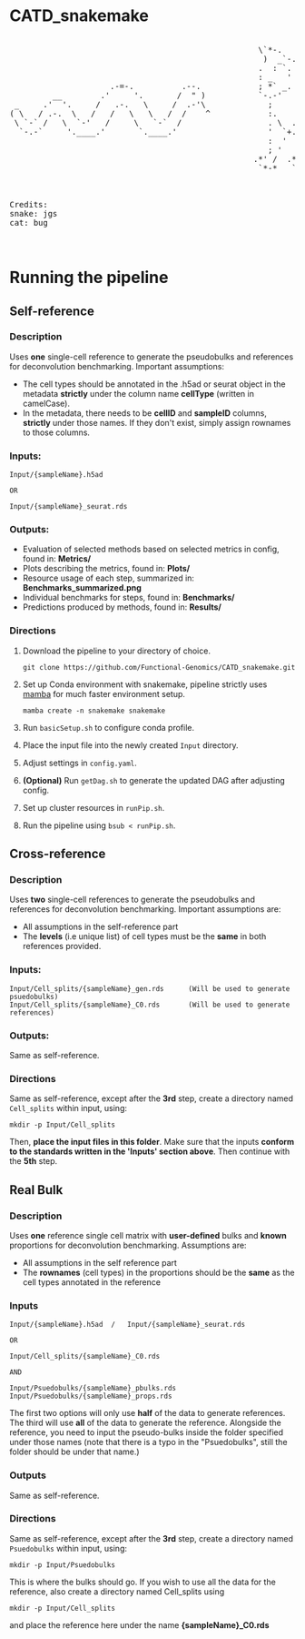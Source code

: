 
# CATD_snakemake
<pre>

                                                    \`*-.                   
                                                     )  _`-.                
                                                    .  : `. .               
                                                    : _   '  \              
                     .-=-.          .--.            ; *` _.   `*-._         
         __        .'     '.       /  " )           `-.-'          `-.      
 _     .'  '.     /   .-.   \     /  .-'\             ;       `       `.    
( \   / .-.  \   /   /   \   \   /  /    ^            :.       .        \   
 \ `-` /   \  `-'   /     \   `-`  /                  . \  .   :   .-'   .  
  `-.-`     '.____.'       `.____.'                   '  `+.;  ;  '      :  
                                                      :  '  |    ;       ;-.
                                                      ; '   : :`-:     _.`* ;
                                                   .*' /  .*' ; .*`- +'  `*'
                                                    `*-*   `*-*  `*-*'    



Credits:
snake: jgs
cat: bug


</pre>

# Running the pipeline
## Self-reference
### Description
Uses **one** single-cell reference to generate the pseudobulks and references for deconvolution benchmarking. Important assumptions:
*  The cell types should be annotated in the .h5ad or seurat object in the metadata **strictly** under the column name **cellType** (written in camelCase).
*  In the metadata, there needs to be **cellID** and **sampleID** columns, **strictly** under those names. If they don't exist, simply assign rownames to those columns.

### Inputs:
	Input/{sampleName}.h5ad				

	OR				

	Input/{sampleName}_seurat.rds

### Outputs:
- Evaluation of selected methods based on selected metrics in config, found in: **Metrics/**
- Plots describing the metrics, found in: **Plots/**
- Resource usage of each step, summarized in: **Benchmarks_summarized.png**
- Individual benchmarks for steps, found in: **Benchmarks/**
- Predictions produced by methods, found in: **Results/**

### Directions

 1. Download the pipeline to your directory of choice.

		git clone https://github.com/Functional-Genomics/CATD_snakemake.git

 3. Set up Conda environment with snakemake, pipeline strictly uses [mamba](https://github.com/mamba-org/mamba) for much faster environment setup.

		mamba create -n snakemake snakemake

 4. Run `basicSetup.sh` to configure conda profile.
 5.  Place the input file into the newly created `Input` directory.
 6. Adjust settings in `config.yaml`.
 7. **(Optional)** Run `getDag.sh` to generate the updated DAG after adjusting config.
 8. Set up cluster resources in `runPip.sh`.
 9. Run the pipeline using `bsub < runPip.sh`.

## Cross-reference
### Description
Uses **two** single-cell references to generate the pseudobulks and references for deconvolution benchmarking.  Important assumptions are:
-	All assumptions in the self-reference part
-	The **levels** (i.e unique list) of cell types must be the **same** in both references provided.

### Inputs:
	Input/Cell_splits/{sampleName}_gen.rds		(Will be used to generate psuedobulks)				
	Input/Cell_splits/{sampleName}_C0.rds    	(Will be used to generate references)

### Outputs:
Same as self-reference.

### Directions
Same as self-reference, except after the **3rd** step, create a directory named `Cell_splits` within input, using:

	mkdir -p Input/Cell_splits

Then, **place the input files in this folder**. Make sure that the inputs **conform to the standards written in the 'Inputs' section above**. Then continue with the **5th** step.

## Real Bulk
### Description
Uses **one** reference single cell matrix with **user-defined** bulks and **known** proportions for deconvolution benchmarking. Assumptions are:
- All assumptions in the self reference part
- The **rownames** (cell types) in the proportions should  be the **same** as the cell types annotated in the reference
### Inputs
	Input/{sampleName}.h5ad  /   Input/{sampleName}_seurat.rds

	OR

	Input/Cell_splits/{sampleName}_C0.rds

	AND

	Input/Psuedobulks/{sampleName}_pbulks.rds
	Input/Psuedobulks/{sampleName}_props.rds


The first two options will only use **half** of the data to generate references. The third will use **all** of the data to generate the reference. Alongside the reference, you need to input the pseudo-bulks inside the folder specified under those names (note that there is a typo in the "Psuedobulks", still the folder should be under that name.)

### Outputs
Same as self-reference.

### Directions
Same as self-reference, except after the **3rd** step, create a directory named `Psuedobulks` within input, using:

	mkdir -p Input/Psuedobulks

This is where the bulks should go. If you wish to use all the data for the reference, also create a directory named Cell_splits using

	mkdir -p Input/Cell_splits

and place the reference here under the name **{sampleName}_C0.rds**
